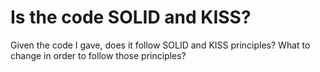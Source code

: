 # Is the code SOLID and KISS?

Given the code I gave, does it follow SOLID and KISS principles?
What to change in order to follow those principles?
